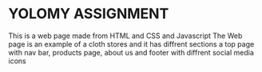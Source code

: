 # YOLOMY ASSIGNMENT 
This is a web page made from HTML and CSS and Javascript 
The Web page is an example of a cloth stores and it has diffrent sections a top page with nav bar, products page, about us and footer with diffrent social media icons 